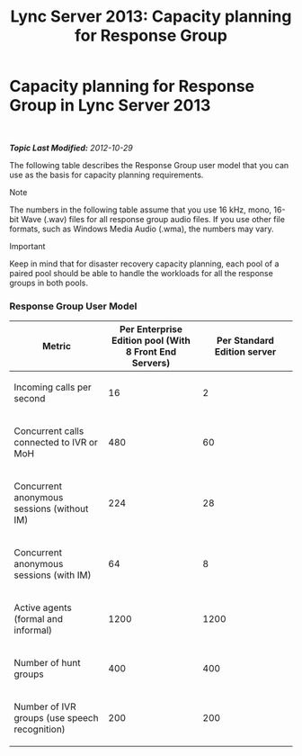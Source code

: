 ﻿---
title: 'Lync Server 2013: Capacity planning for Response Group'
TOCTitle: Capacity planning for Response Group
ms:assetid: a2459a69-1f45-4f2f-bca5-d4f442708e44
ms:mtpsurl: https://technet.microsoft.com/en-us/library/Gg412754(v=OCS.15)
ms:contentKeyID: 48184951
ms.date: 07/23/2014
mtps_version: v=OCS.15
---

<div data-xmlns="http://www.w3.org/1999/xhtml">

<div class="topic" data-xmlns="http://www.w3.org/1999/xhtml" data-msxsl="urn:schemas-microsoft-com:xslt" data-cs="http://msdn.microsoft.com/en-us/">

<div data-asp="http://msdn2.microsoft.com/asp">

# Capacity planning for Response Group in Lync Server 2013

</div>

<div id="mainSection">

<div id="mainBody">

<span> </span>

_**Topic Last Modified:** 2012-10-29_

<div id="sectionSection0" class="section">

The following table describes the Response Group user model that you can use as the basis for capacity planning requirements.

<div class="alert">


> [!NOTE]
> The numbers in the following table assume that you use 16 kHz, mono, 16-bit Wave (.wav) files for all response group audio files. If you use other file formats, such as Windows Media Audio (.wma), the numbers may vary.



</div>

<div class="alert">


> [!IMPORTANT]
> Keep in mind that for disaster recovery capacity planning, each pool of a paired pool should be able to handle the workloads for all the response groups in both pools.



</div>

### Response Group User Model

<table>
<colgroup>
<col style="width: 33%" />
<col style="width: 33%" />
<col style="width: 33%" />
</colgroup>
<thead>
<tr class="header">
<th>Metric</th>
<th>Per Enterprise Edition pool (With 8 Front End Servers)</th>
<th>Per Standard Edition server</th>
</tr>
</thead>
<tbody>
<tr class="odd">
<td><p>Incoming calls per second</p></td>
<td><p>16</p></td>
<td><p>2</p></td>
</tr>
<tr class="even">
<td><p>Concurrent calls connected to IVR or MoH</p></td>
<td><p>480</p></td>
<td><p>60</p></td>
</tr>
<tr class="odd">
<td><p>Concurrent anonymous sessions (without IM)</p></td>
<td><p>224</p></td>
<td><p>28</p></td>
</tr>
<tr class="even">
<td><p>Concurrent anonymous sessions (with IM)</p></td>
<td><p>64</p></td>
<td><p>8</p></td>
</tr>
<tr class="odd">
<td><p>Active agents (formal and informal)</p></td>
<td><p>1200</p></td>
<td><p>1200</p></td>
</tr>
<tr class="even">
<td><p>Number of hunt groups</p></td>
<td><p>400</p></td>
<td><p>400</p></td>
</tr>
<tr class="odd">
<td><p>Number of IVR groups (use speech recognition)</p></td>
<td><p>200</p></td>
<td><p>200</p></td>
</tr>
</tbody>
</table>


</div>

</div>

<span> </span>

</div>

</div>

</div>

